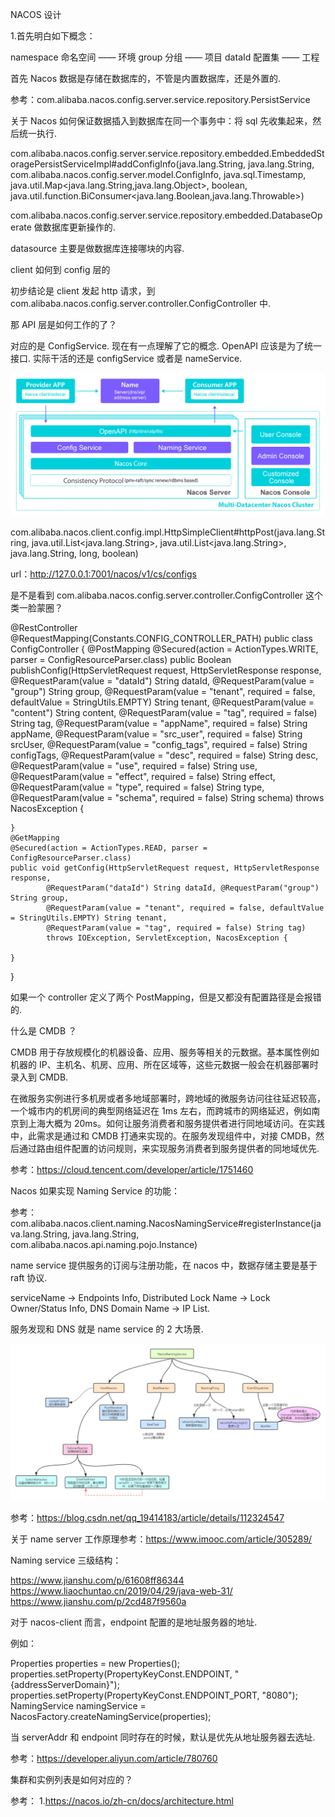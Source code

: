 NACOS 设计

1.首先明白如下概念：

namespace 命名空间 —— 环境
group 分组 —— 项目
dataId 配置集 —— 工程


首先 Nacos 数据是存储在数据库的，不管是内置数据库，还是外置的.

参考：com.alibaba.nacos.config.server.service.repository.PersistService

关于 Nacos 如何保证数据插入到数据库在同一个事务中：将 sql 先收集起来，然后统一执行.

com.alibaba.nacos.config.server.service.repository.embedded.EmbeddedStoragePersistServiceImpl#addConfigInfo(java.lang.String, java.lang.String, com.alibaba.nacos.config.server.model.ConfigInfo, java.sql.Timestamp, java.util.Map<java.lang.String,java.lang.Object>, boolean, java.util.function.BiConsumer<java.lang.Boolean,java.lang.Throwable>)

com.alibaba.nacos.config.server.service.repository.embedded.DatabaseOperate 做数据库更新操作的.

datasource 主要是做数据库连接哪块的内容.

client 如何到 config 层的

初步结论是 client 发起 http 请求，到 com.alibaba.nacos.config.server.controller.ConfigController 中.

那 API 层是如何工作的了？

对应的是 ConfigService. 现在有一点理解了它的概念. OpenAPI 应该是为了统一接口. 实际干活的还是 configService 或者是 nameService.

![Image text](../resource/2/nacos_design.jpg)

com.alibaba.nacos.client.config.impl.HttpSimpleClient#httpPost(java.lang.String, java.util.List<java.lang.String>, java.util.List<java.lang.String>, java.lang.String, long, boolean)

url：http://127.0.0.1:7001/nacos/v1/cs/configs

是不是看到 com.alibaba.nacos.config.server.controller.ConfigController 这个类一脸蒙圈？

@RestController
@RequestMapping(Constants.CONFIG_CONTROLLER_PATH)
public class ConfigController {
    @PostMapping
    @Secured(action = ActionTypes.WRITE, parser = ConfigResourceParser.class)
    public Boolean publishConfig(HttpServletRequest request, HttpServletResponse response,
            @RequestParam(value = "dataId") String dataId, @RequestParam(value = "group") String group,
            @RequestParam(value = "tenant", required = false, defaultValue = StringUtils.EMPTY) String tenant,
            @RequestParam(value = "content") String content, @RequestParam(value = "tag", required = false) String tag,
            @RequestParam(value = "appName", required = false) String appName,
            @RequestParam(value = "src_user", required = false) String srcUser,
            @RequestParam(value = "config_tags", required = false) String configTags,
            @RequestParam(value = "desc", required = false) String desc,
            @RequestParam(value = "use", required = false) String use,
            @RequestParam(value = "effect", required = false) String effect,
            @RequestParam(value = "type", required = false) String type,
            @RequestParam(value = "schema", required = false) String schema) throws NacosException {

    }
    @GetMapping
    @Secured(action = ActionTypes.READ, parser = ConfigResourceParser.class)
    public void getConfig(HttpServletRequest request, HttpServletResponse response,
            @RequestParam("dataId") String dataId, @RequestParam("group") String group,
            @RequestParam(value = "tenant", required = false, defaultValue = StringUtils.EMPTY) String tenant,
            @RequestParam(value = "tag", required = false) String tag)
            throws IOException, ServletException, NacosException {

    }
}

如果一个 controller 定义了两个 PostMapping，但是又都没有配置路径是会报错的.

什么是 CMDB ？

CMDB 用于存放规模化的机器设备、应用、服务等相关的元数据。基本属性例如机器的 IP、主机名、机房、应用、所在区域等，这些元数据一般会在机器部署时录入到 CMDB.

在微服务实例进行多机房或者多地域部署时，跨地域的微服务访问往往延迟较高，一个城市内的机房间的典型网络延迟在 1ms 左右，而跨城市的网络延迟，例如南京到上海大概为 20ms。如何让服务消费者和服务提供者进行同地域访问。在实践中，此需求是通过和 CMDB 打通来实现的。在服务发现组件中，对接 CMDB，然后通过路由组件配置的访问规则，来实现服务消费者到服务提供者的同地域优先.

参考：https://cloud.tencent.com/developer/article/1751460

Nacos 如果实现 Naming Service 的功能：

参考：com.alibaba.nacos.client.naming.NacosNamingService#registerInstance(java.lang.String, java.lang.String, com.alibaba.nacos.api.naming.pojo.Instance)

name service 提供服务的订阅与注册功能，在 nacos 中，数据存储主要是基于 raft 协议.

serviceName -> Endpoints Info, Distributed Lock Name -> Lock Owner/Status Info, DNS Domain Name -> IP List.

服务发现和 DNS 就是 name service 的 2 大场景.

![Image text](../resource/2/nacos_cj.png)

参考：https://blog.csdn.net/qq_19414183/article/details/112324547

关于 name server 工作原理参考：https://www.imooc.com/article/305289/


Naming service 三级结构：




https://www.jianshu.com/p/61608ff86344
https://www.liaochuntao.cn/2019/04/29/java-web-31/
https://www.jianshu.com/p/2cd487f9560a


对于 nacos-client 而言，endpoint 配置的是地址服务器的地址.

例如：

Properties properties = new Properties();
properties.setProperty(PropertyKeyConst.ENDPOINT, "{addressServerDomain}");
properties.setProperty(PropertyKeyConst.ENDPOINT_PORT, "8080");
NamingService namingService = NacosFactory.createNamingService(properties);

当 serverAddr 和 endpoint 同时存在的时候，默认是优先从地址服务器去选址.

参考：https://developer.aliyun.com/article/780760

集群和实例列表是如何对应的？



参考：
1.https://nacos.io/zh-cn/docs/architecture.html